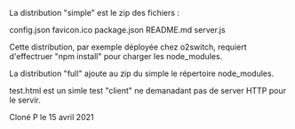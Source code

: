 La distribution "simple" est le zip des fichiers :

config.json favicon.ico package.json README.md server.js

Cette distribution, par exemple déployée chez o2switch, requiert d'effectruer "npm install" pour charger les node_modules.

La distribution "full" ajoute au zip du simple le répertoire node_modules.

 test.html est un simle test "client" ne demanadant pas de server HTTP pour le servir.

 Cloné P le 15 avril 2021
 